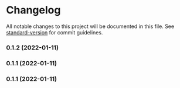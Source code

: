 # Changelog

All notable changes to this project will be documented in this file. See [standard-version](https://github.com/conventional-changelog/standard-version) for commit guidelines.

### 0.1.2 (2022-01-11)

### 0.1.1 (2022-01-11)

### 0.1.1 (2022-01-11)
